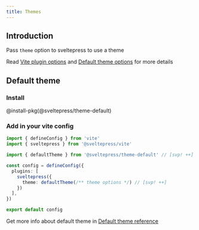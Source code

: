 ```yaml
---
title: Themes
---
```


## Introduction

Pass `theme` option to sveltepress to use a theme

Read [Vite plugin options](/reference/vite-plugin/) and [Default theme options](/reference/default-theme/) for more details

## Default theme

### Install

@install-pkg(@sveltepress/theme-default)

### Add in your vite config

```ts title="vite.config.(js|ts)"
import { defineConfig } from 'vite'
import { sveltepress } from '@sveltepress/vite'

import { defaultTheme } from '@sveltepress/theme-default' // [svp! ++]

const config = defineConfig({
  plugins: [
    sveltepress({
      theme: defaultTheme(/** theme options */) // [svp! ++]
    })
  ],
})

export default config
```

Get more info about default theme in [Default theme reference](/reference/default-theme/#Theme-Options)